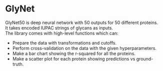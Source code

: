 # GlyNet

GlyNet50 is deep neural network with 50 outputs for 50 different proteins.  
It takes encoded IUPAC strings of glycans as inputs.  
The library comes with high-level functions which can:
* Prepare the data with transformations and cutoffs.
* Perform cross-validation on the data with the given hyperparameters.
* Make a bar chart showing the r-squared for all the proteins.
* Make a scatter plot for each protein showing predictions vs ground-truth.
